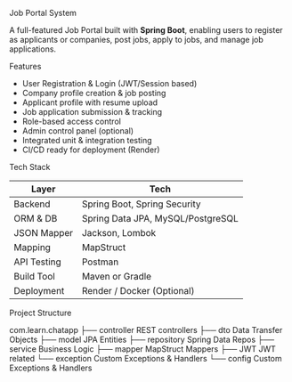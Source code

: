 Job Portal System

A full-featured Job Portal built with **Spring Boot**, enabling users to register as applicants or companies, post jobs, apply to jobs, and manage job applications.

Features

- User Registration & Login (JWT/Session based)
- Company profile creation & job posting
- Applicant profile with resume upload
- Job application submission & tracking
- Role-based access control
- Admin control panel (optional)
- Integrated unit & integration testing
- CI/CD ready for deployment (Render)


Tech Stack

| Layer              | Tech                             |
|-------------------|----------------------------------|
| Backend           | Spring Boot, Spring Security     |
| ORM & DB          | Spring Data JPA, MySQL/PostgreSQL|
| JSON Mapper       | Jackson, Lombok                  |
| Mapping           | MapStruct                        |
| API Testing       | Postman                          |
| Build Tool        | Maven or Gradle                  |
| Deployment        | Render / Docker (Optional)       |

Project Structure

com.learn.chatapp
├── controller  REST controllers
├── dto  Data Transfer Objects
├── model  JPA Entities
├── repository  Spring Data Repos
├── service  Business Logic
├── mapper  MapStruct Mappers
├── JWT JWT related
└── exception Custom Exceptions & Handlers
└── config Custom Exceptions & Handlers

